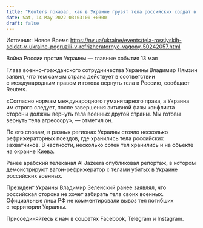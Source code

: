 ```yaml
---
title: "Reuters показал, как в Украине грузят тела российских солдат в рефрижераторные вагоны — фото"
date: Sat, 14 May 2022 03:03:00 +0300
draft: false
---
```

Источник: Новое Время https://nv.ua/ukraine/events/tela-rossiyskih-soldat-v-ukraine-pogruzili-v-refrizheratornye-vagony-50242057.html


Война России против Украины — главные события 13 мая

 Глава военно-гражданского сотрудничества Украины Владимир Лямзин заявил, что тем самым страна действует в соответствии с международным правом и готова вернуть тела в Россию, сообщает Reuters.

«Согласно нормам международного гуманитарного права, а Украина им строго следует, после завершения активной фазы конфликта стороны должны вернуть тела военных другой страны. Мы готовы вернуть тела агрессору», — отметил он.

По его словам, в разных регионах Украины стояло несколько рефрижераторных поездов, где хранились тела российских захватчиков. В частности, несколько сотен тел хранились и на объекте на окраине Киева.

Ранее арабский телеканал Al Jazeera опубликовал репортаж, в котором демонстрируют вагон-рефрижератор с телами убитых в Украине российских военных.

Президент Украины Владимир Зеленский ранее заявлял, что российская сторона не хочет забирать тела своих военных. Официальные лица РФ не комментировали вывоз тел погибших с территории Украины.

Присоединяйтесь к нам в соцсетях Facebook, Telegram и Instagram.
